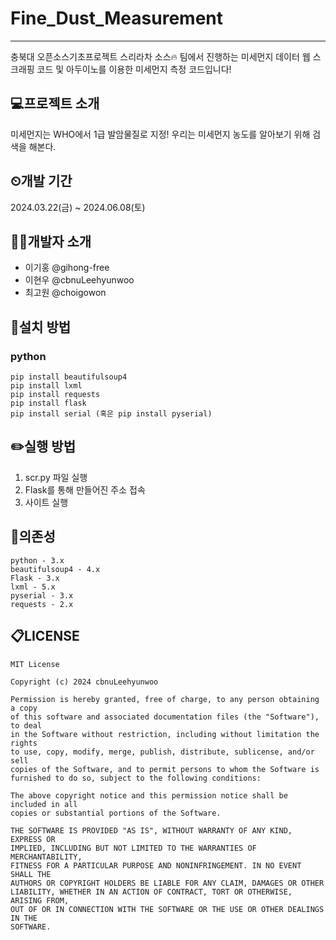 # Fine_Dust_Measurement
---
 충북대 오픈소스기초프로젝트 스리라차 소스🔥 팀에서 진행하는 미세먼지 데이터 웹 스크래핑 코드 및 아두이노를 이용한 미세먼지 측정 코드입니다!


## 💻프로젝트 소개
미세먼지는 WHO에서 1급 발암물질로 지정! 우리는 미세먼지 농도를 알아보기 위해 검색을 해본다.


## ⏲개발 기간
2024.03.22(금) ~ 2024.06.08(토)


##  🧑‍💻개발자 소개 
- 이기홍 @gihong-free
- 이현우 @cbnuLeehyunwoo
- 최고원 @choigowon


##  💾설치 방법
  ### python
  ```
  pip install beautifulsoup4
  pip install lxml
  pip install requests
  pip install flask
  pip install serial (혹은 pip install pyserial)
  ```


## ✏️실행 방법
1. scr.py 파일 실행
2. Flask를 통해 만들어진 주소 접속
3. 사이트 실행


## 📁의존성
```
python - 3.x
beautifulsoup4 - 4.x
Flask - 3.x
lxml - 5.x
pyserial - 3.x
requests - 2.x
```


## 📋LICENSE
```
MIT License

Copyright (c) 2024 cbnuLeehyunwoo

Permission is hereby granted, free of charge, to any person obtaining a copy
of this software and associated documentation files (the "Software"), to deal
in the Software without restriction, including without limitation the rights
to use, copy, modify, merge, publish, distribute, sublicense, and/or sell
copies of the Software, and to permit persons to whom the Software is
furnished to do so, subject to the following conditions:

The above copyright notice and this permission notice shall be included in all
copies or substantial portions of the Software.

THE SOFTWARE IS PROVIDED "AS IS", WITHOUT WARRANTY OF ANY KIND, EXPRESS OR
IMPLIED, INCLUDING BUT NOT LIMITED TO THE WARRANTIES OF MERCHANTABILITY,
FITNESS FOR A PARTICULAR PURPOSE AND NONINFRINGEMENT. IN NO EVENT SHALL THE
AUTHORS OR COPYRIGHT HOLDERS BE LIABLE FOR ANY CLAIM, DAMAGES OR OTHER
LIABILITY, WHETHER IN AN ACTION OF CONTRACT, TORT OR OTHERWISE, ARISING FROM,
OUT OF OR IN CONNECTION WITH THE SOFTWARE OR THE USE OR OTHER DEALINGS IN THE
SOFTWARE.
```
